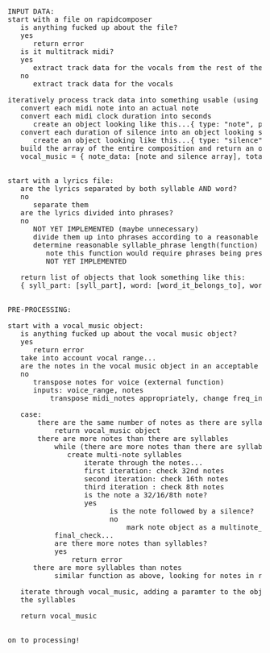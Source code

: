 <pre>
INPUT DATA:
start with a file on rapidcomposer
   is anything fucked up about the file?
   yes
      return error
   is it multitrack midi?
   yes
      extract track data for the vocals from the rest of the tracks
   no
      extract track data for the vocals

iteratively process track data into something usable (using a midi library, either midifile.js, midijson, midicsv, really anything)
   convert each midi note into an actual note
   convert each midi clock duration into seconds
      create an object looking like this...{ type: "note", pitch : [midinote], duration: [time in miliseconds], freq_in_hz: [freq_in_hertz], time_in_clocks: [time_in_midiclocks] }
   convert each duration of silence into an object looking something like this
      create an object looking like this...{ type: "silence", duration: [time in miliseconds] }
   build the array of the entire composition and return an object that looks something like this
   vocal_music = { note_data: [note and silence array], total_time: [total time of vocal_music in miliseconds]}
   

start with a lyrics file:
   are the lyrics separated by both syllable AND word?
   no
      separate them
   are the lyrics divided into phrases? 
   no
      NOT YET IMPLEMENTED (maybe unnecessary)
      divide them up into phrases according to a reasonable syllable_phrase length 
      determine reasonable syllable_phrase length(function)
         note this function would require phrases being present in the original midi data, at which point they are not
         NOT YET IMPLEMENTED
      
   return list of objects that look something like this:
   { syll_part: [syll_part], word: [word_it_belongs_to], word_idx: [integer] }


PRE-PROCESSING:

start with a vocal_music object:
   is anything fucked up about the vocal music object?
   yes
      return error
   take into account vocal range...
   are the notes in the vocal music object in an acceptable range for voice we are going to use?
   no
      transpose notes for voice (external function)
      inputs: voice_range, notes
          transpose midi_notes appropriately, change freq_in_hz with a hashtable lookup

   case:
       there are the same number of notes as there are syllables
           return vocal_music object
       there are more notes than there are syllables
           while (there are more notes than there are syllables)
              create multi-note syllables
                  iterate through the notes...
                  first iteration: check 32nd notes
                  second iteration: check 16th notes
                  third iteration : check 8th notes
                  is the note a 32/16/8th note?
                  yes
                        is the note followed by a silence?
                        no
                            mark note object as a multinote_syllable note
           final_check...
           are there more notes than syllables?
           yes
               return error
      there are more syllables than notes
           similar function as above, looking for notes in reverse length

   iterate through vocal_music, adding a paramter to the object called syllable_data, containing
   the syllables

   return vocal_music


on to processing!
</pre>
